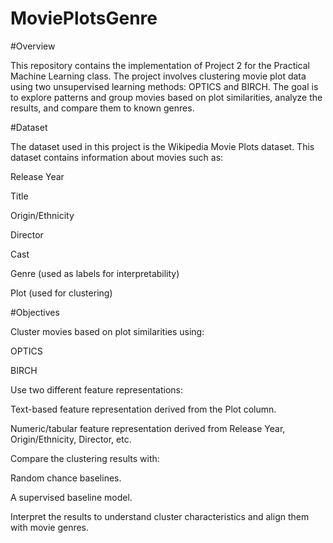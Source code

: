 # MoviePlotsGenre
#Overview

This repository contains the implementation of Project 2 for the Practical Machine Learning class. The project involves clustering movie plot data using two unsupervised learning methods: OPTICS and BIRCH. The goal is to explore patterns and group movies based on plot similarities, analyze the results, and compare them to known genres.

#Dataset

The dataset used in this project is the Wikipedia Movie Plots dataset. This dataset contains information about movies such as:

Release Year

Title

Origin/Ethnicity

Director

Cast

Genre (used as labels for interpretability)

Plot (used for clustering)


#Objectives

Cluster movies based on plot similarities using:

OPTICS

BIRCH

Use two different feature representations:

Text-based feature representation derived from the Plot column.

Numeric/tabular feature representation derived from Release Year, Origin/Ethnicity, Director, etc.

Compare the clustering results with:

Random chance baselines.

A supervised baseline model.

Interpret the results to understand cluster characteristics and align them with movie genres.
